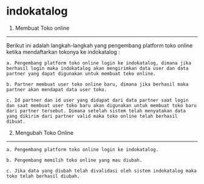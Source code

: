 indokatalog
===========

1. Membuat Toko online
----------------------

Berikut ini adalah langkah-langkah yang pengembang platform toko online ketika mendaftarkan tokonya ke indokatalog :

	a. Pengembang platform toko online login ke indokatalog, dimana jika berhasil login maka indokatalog akan mengirimkan data user dan data partner yang dapat digunakan untuk membuat toko online.

	b. Partner membuat user toko online baru, dimana jika berhasil maka partner akan mendapat data user toko.

	c. Id partner dan id user yang didapat dari data partner saat login dan saat membuat user toko baru akan digunakan untuk membuat toko baru dari partner tersebut. Dimana setelah sistem telah menyatakan data yang dikirim dari partner valid maka toko online telah berhasil dibuat.
	
2. Mengubah Toko Online
-----------------------

	a. Pengembang platform toko online login ke indokatalog.

	b. Pengembang memilih toko online yang mau diubah. 
	
	c. Jika data yang diubah telah divalidasi oleh sistem indokatalog maka toko telah berhasil diubah.
